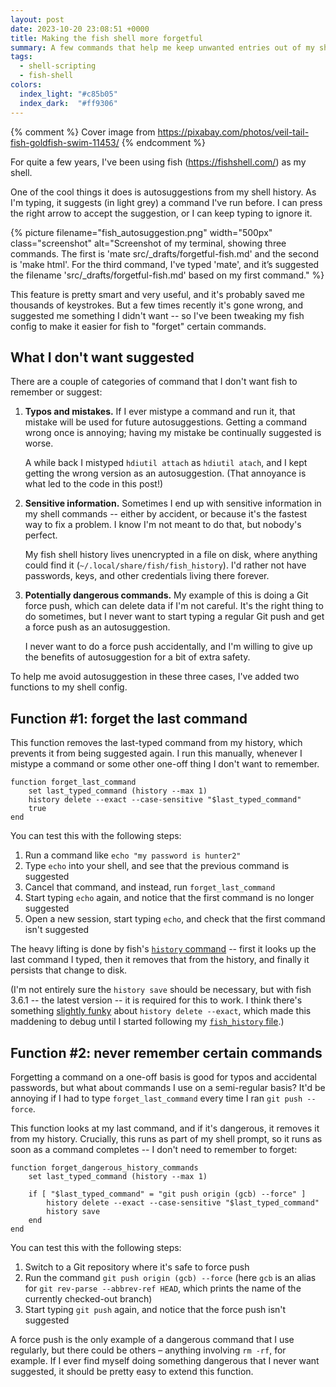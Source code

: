 ```yaml
---
layout: post
date: 2023-10-20 23:08:51 +0000
title: Making the fish shell more forgetful
summary: A few commands that help me keep unwanted entries out of my shell’s autocomplete.
tags:
  - shell-scripting
  - fish-shell
colors:
  index_light: "#c85b05"
  index_dark:  "#ff9306"
---
```


{% comment %}
  Cover image from https://pixabay.com/photos/veil-tail-fish-goldfish-swim-11453/
{% endcomment %}

For quite a few years, I've been using fish (<https://fishshell.com/>) as my shell.

One of the cool things it does is autosuggestions from my shell history.
As I'm typing, it suggests (in light grey) a command I've run before.
I can press the right arrow to accept the suggestion, or I can keep typing to ignore it.

{%
  picture
  filename="fish_autosuggestion.png"
  width="500px"
  class="screenshot"
  alt="Screenshot of my terminal, showing three commands. The first is 'mate src/_drafts/forgetful-fish.md' and the second is 'make html'. For the third command, I've typed 'mate', and it’s suggested the filename 'src/_drafts/forgetful-fish.md' based on my first command."
%}

This feature is pretty smart and very useful, and it's probably saved me thousands of keystrokes.
But a few times recently it's gone wrong, and suggested me something I didn't want -- so I've been tweaking my fish config to make it easier for fish to "forget" certain commands.

## What I don't want suggested

There are a couple of categories of command that I don't want fish to remember or suggest:

1.  **Typos and mistakes.**
    If I ever mistype a command and run it, that mistake will be used for future autosuggestions.
    Getting a command wrong once is annoying; having my mistake be continually suggested is worse.
    
    A while back I mistyped `hdiutil attach` as `hdiutil atach`, and I kept getting the wrong version as an autosuggestion.
    (That annoyance is what led to the code in this post!)

2.  **Sensitive information.**
    Sometimes I end up with sensitive information in my shell commands -- either by accident, or because it's the fastest way to fix a problem.
    I know I'm not meant to do that, but nobody's perfect.
    
    My fish shell history lives unencrypted in a file on disk, where anything could find it (`~/.local/share/fish/fish_history`).
    I'd rather not have passwords, keys, and other credentials living there forever.

3.  **Potentially dangerous commands.**
    My example of this is doing a Git force push, which can delete data if I'm not careful.
    It's the right thing to do sometimes, but I never want to start typing a regular Git push and get a force push as an autosuggestion.
    
    I never want to do a force push accidentally, and I'm willing to give up the benefits of autosuggestion for a bit of extra safety.

To help me avoid autosuggestion in these three cases, I've added two functions to my shell config.

## Function #1: forget the last command

This function removes the last-typed command from my history, which prevents it from being suggested again.
I run this manually, whenever I mistype a command or some other one-off thing I don't want to remember.

```shell
function forget_last_command
    set last_typed_command (history --max 1)
    history delete --exact --case-sensitive "$last_typed_command"
    true
end
```

You can test this with the following steps:

1.  Run a command like `echo "my password is hunter2"`
2.  Type `echo` into your shell, and see that the previous command is suggested
3.  Cancel that command, and instead, run `forget_last_command`
4.  Start typing `echo` again, and notice that the first command is no longer suggested
5.  Open a new session, start typing `echo`, and check that the first command isn't suggested

The heavy lifting is done by fish's [`history` command][history] -- first it looks up the last command I typed, then it removes that from the history, and finally it persists that change to disk.

(I'm not entirely sure the `history save` should be necessary, but with fish 3.6.1 -- the latest version -- it is required for this to work.
I think there's something [slightly funky][bug_10066] about `history delete --exact`, which made this maddening to debug until I started following my [`fish_history` file][file].)

[history]: https://fishshell.com/docs/current/cmds/history.html
[bug_10066]: https://github.com/fish-shell/fish-shell/issues/10066
[file]: https://fishshell.com/docs/current/cmds/history.html#customizing-the-name-of-the-history-file

## Function #2: never remember certain commands

Forgetting a command on a one-off basis is good for typos and accidental passwords, but what about commands I use on a semi-regular basis?
It'd be annoying if I had to type `forget_last_command` every time I ran `git push --force`.

This function looks at my last command, and if it's dangerous, it removes it from my history.
Crucially, this runs as part of my shell prompt, so it runs as soon as a command completes -- I don't need to remember to forget:

```shell
function forget_dangerous_history_commands
    set last_typed_command (history --max 1)

    if [ "$last_typed_command" = "git push origin (gcb) --force" ]
        history delete --exact --case-sensitive "$last_typed_command"
        history save
    end
end
```

You can test this with the following steps:

1.  Switch to a Git repository where it's safe to force push
2.  Run the command `git push origin (gcb) --force` (here `gcb` is an alias for `git rev-parse --abbrev-ref HEAD`, which prints the name of the currently checked-out branch)
3.  Start typing `git push` again, and notice that the force push isn't suggested

A force push is the only example of a dangerous command that I use regularly, but there could be others – anything involving `rm -rf`, for example.
If I ever find myself doing something dangerous that I never want suggested, it should be pretty easy to extend this function.
